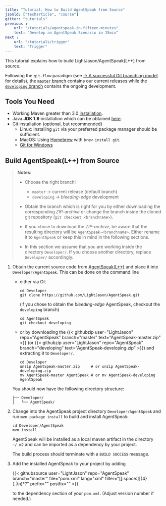 ```yaml
---
title: "Tutorial: How to Build AgentSpeak from Source"
jsonld: ["techarticle", "course"]
gitter: "tutorials"
previous :
    url: "/tutorials/agentspeak-in-fifteen-minutes"
    text: "Develop an AgentSpeak Scenario in 15min"
next :
    url: "/tutorials/trigger"
    text: "Trigger"    
---
```


This tutorial explains how to build LightJason/AgentSpeak(L++) from source.
<!--more-->

Following the ```git-flow``` paradigm (see [&#8594; A successful Git branching model](http://nvie.com/posts/a-successful-git-branching-model/) for details), the [```master``` branch](https://github.com/LightJason/AgentSpeak/tree/master) contains our current releases while the [```developing``` branch](https://github.com/LightJason/AgentSpeak/tree/developing) contains the ongoing development.

## Tools You Need

* Working Maven greater than 3.0 [installation](http://maven.apache.org/install.html).
* Java __JDK 1.9__ installation which can be obtained [here](http://www.oracle.com/technetwork/java/javase/downloads/index.html).
* Git installation (optional, but recommended)
  * Linux: Installing ``git`` via your preferred package manager should be sufficient.
  * MacOS: Using [Homebrew](http://brew.sh) with ```brew install git```.
  * [Git for Windows](https://git-for-windows.github.io)

## Build AgentSpeak(L++) from Source

> __Notes:__
>
> * Choose the right branch!
>   * ```master``` &#8594; current release (default branch)
>   * ```developing``` &#8594; _bleeding-edge_ development
>   
> * Obtain the branch which is right for you by either downloading the corresponding _ZIP-archive_ or change the branch inside the cloned git repository (```git checkout <branchname>```).
> * If you chose to download the _ZIP-archive_, be aware that the resulting directory will be ```AgentSpeak-<branchname>```. Either rename it to ```AgentSpeak``` or keep this in mind in the following sections.
> * In this section we assume that you are working inside the directory ```Developer/```. If you choose another directory, replace ```Developer/``` accordingly.

1. Obtain the current source code from [AgentSpeak(L++)](https://github.com/LightJason/AgentSpeak) and place it into ```Developer/AgentSpeak```. This can be done on the command line 
    
    * either via Git

	    <!-- htmlmin:ignore -->
	    ```commandline
	    cd Developer
	    git clone https://github.com/LightJason/AgentSpeak.git
		```
		<!-- htmlmin:ignore -->

	    (if you chose to obtain the _bleeding-edge_ AgentSpeak, checkout the ```developing``` branch)

	    <!-- htmlmin:ignore -->
	    ```commandline
	    cd AgentSpeak              
	    git checkout developing
	    ```
	    <!-- htmlmin:ignore -->

	* or by downloading the {{< githubzip user="LightJason" repo="AgentSpeak" branch="master" text="AgentSpeak-master.zip" >}} (or {{< githubzip user="LightJason" repo="AgentSpeak" branch="developing" text="AgentSpeak-developing.zip" >}}) and extracting it to ```Developer/```.

	    <!-- htmlmin:ignore -->
	    ```commandline
	    cd Developer
	    unzip AgentSpeak-master.zip     # or unzip AgentSpeak-developing.zip
	    mv AgentSpeak-master AgentSpeak # or mv AgentSpeak-developing AgentSpeak
	    ```
	    <!-- htmlmin:ignore -->

    You should now have the following directory structure:

    <!-- htmlmin:ignore -->
    ```commandline
    ├── Developer/
    │   └── AgentSpeak/      
    ```
    <!-- htmlmin:ignore -->

2. Change into the AgentSpeak project directory ```Developer/AgentSpeak``` and run ```mvn package install``` to build and install AgentSpeak:

    <!-- htmlmin:ignore -->
    ```commandline
    cd Developer/AgentSpeak
    mvn install
    ```
    <!-- htmlmin:ignore -->

    AgentSpeak will be installed as a local maven artifact in the directory ```~/.m2``` and can be imported as a dependency by your project.

    The build process should terminate with a ```BUILD SUCCESS``` message.

3. Add the installed AgentSpeak to your project by adding

	<!-- htmlmin:ignore -->
	{{< githubsource user="LightJason" repo="AgentSpeak" branch="master" file="pom.xml" lang="xml" filter="[[:space:]]{4}<groupId>(.|\n)*?</version>" prefix="<dependency>" postfix="</dependency>" >}}
	<!-- htmlmin:ignore -->
	
	to the dependency section of your ```pom.xml```. (Adjust version number if needed.)
